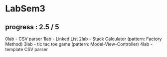 # LabSem3

## progress : 2.5 / 5

 0lab - CSV parser
 1lab - Linked List
 2lab - Stack Calculator (pattern: Factory Method)
 3lab - tic tac toe game (pattern: Model-View-Controller)
 4lab - template CSV parser
